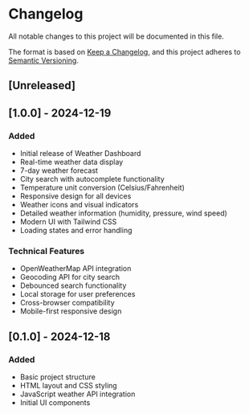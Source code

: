 # Changelog

All notable changes to this project will be documented in this file.

The format is based on [Keep a Changelog](https://keepachangelog.com/en/1.0.0/),
and this project adheres to [Semantic Versioning](https://semver.org/spec/v2.0.0.html).

## [Unreleased]

## [1.0.0] - 2024-12-19

### Added
- Initial release of Weather Dashboard
- Real-time weather data display
- 7-day weather forecast
- City search with autocomplete functionality
- Temperature unit conversion (Celsius/Fahrenheit)
- Responsive design for all devices
- Weather icons and visual indicators
- Detailed weather information (humidity, pressure, wind speed)
- Modern UI with Tailwind CSS
- Loading states and error handling

### Technical Features
- OpenWeatherMap API integration
- Geocoding API for city search
- Debounced search functionality
- Local storage for user preferences
- Cross-browser compatibility
- Mobile-first responsive design

## [0.1.0] - 2024-12-18

### Added
- Basic project structure
- HTML layout and CSS styling
- JavaScript weather API integration
- Initial UI components 